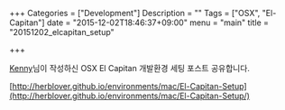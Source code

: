 +++
Categories = ["Development"]
Description = ""
Tags = ["OSX", "El-Capitan"]
date = "2015-12-02T18:46:37+09:00"
menu = "main"
title = "20151202_elcapitan_setup"

+++


[Kenny](http://herblover.github.io/environments/mac/El-Capitan-Setup/)님이 작성하신 OSX El Capitan 개발환경 세팅 포스트 공유합니다.

[http://herblover.github.io/environments/mac/El-Capitan-Setup](http://herblover.github.io/environments/mac/El-Capitan-Setup/)

